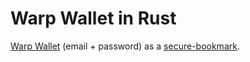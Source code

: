 # Warp Wallet in Rust

[Warp Wallet](https://keybase.io/warp) (email + password) as a [secure-bookmark](https://github.com/coins/secure-bookmark).
